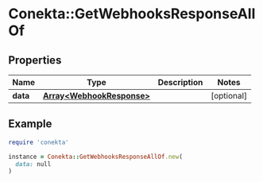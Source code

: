 # Conekta::GetWebhooksResponseAllOf

## Properties

| Name | Type | Description | Notes |
| ---- | ---- | ----------- | ----- |
| **data** | [**Array&lt;WebhookResponse&gt;**](WebhookResponse.md) |  | [optional] |

## Example

```ruby
require 'conekta'

instance = Conekta::GetWebhooksResponseAllOf.new(
  data: null
)
```

